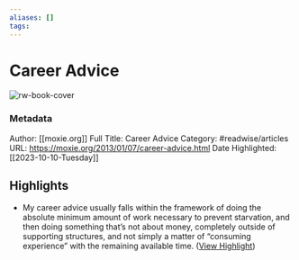 ```yaml
---
aliases: []
tags:
---
```

# Career Advice

![rw-book-cover](https://moxie.org/favicon.ico)
### Metadata
Author: [[moxie.org]]
Full Title: Career Advice
Category: #readwise/articles
URL: https://moxie.org/2013/01/07/career-advice.html
Date Highlighted: [[2023-10-10-Tuesday]]

## Highlights
- My career advice usually falls within the framework of doing the absolute minimum amount of work necessary to prevent starvation, and then doing something that’s not about money, completely outside of supporting structures, and not simply a matter of “consuming experience” with the remaining available time. ([View Highlight](https://read.readwise.io/read/01hcd3000dqsyny7kpgx2284e1))
